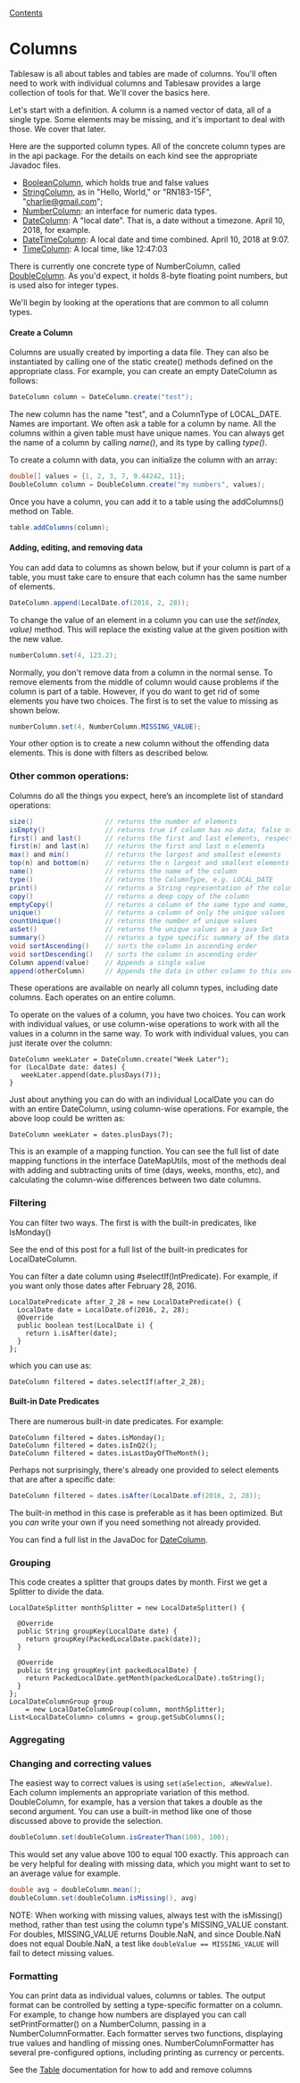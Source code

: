 [Contents](https://jtablesaw.github.io/tablesaw/userguide/toc)

Columns
=======

Tablesaw is all about tables and tables are made of columns. You'll often need to work with individual columns and Tablesaw provides a large collection of tools for that. We'll cover the basics here. 

Let's start with a definition. A column is a named vector of data, all of a single type. Some elements may be missing, and it's important to deal with those. We cover that later. 

Here are the supported column types. All of the concrete column types are in the api package. For the details on each kind see the appropriate Javadoc files. 

* [BooleanColumn](http://www.javadoc.io/page/tech.tablesaw/tablesaw-core/latest/tech/tablesaw/api/BooleanColumn.html), which holds true and false values
* [StringColumn](http://www.javadoc.io/page/tech.tablesaw/tablesaw-core/latest/tech/tablesaw/api/StringColumn.html), as in "Hello, World," or "RN183-15F", "charlie@gmail.com";
* [NumberColumn](http://www.javadoc.io/page/tech.tablesaw/tablesaw-core/latest/tech/tablesaw/api/NumberColumn.html): an interface for numeric data types.   
* [DateColumn](http://www.javadoc.io/page/tech.tablesaw/tablesaw-core/latest/tech/tablesaw/api/DateColumn.html): A "local date". That is, a date without a timezone. April 10, 2018, for example.
* [DateTimeColumn](http://www.javadoc.io/page/tech.tablesaw/tablesaw-core/latest/tech/tablesaw/api/DateTimeColumn.html): A local date and time combined. April 10, 2018 at 9:07.
* [TimeColumn](http://www.javadoc.io/page/tech.tablesaw/tablesaw-core/latest/tech/tablesaw/api/TimeColumn.html): A local time, like 12:47:03

There is currently one concrete type of NumberColumn, called [DoubleColumn](http://www.javadoc.io/page/tech.tablesaw/tablesaw-core/latest/tech/tablesaw/api/DoubleColumn.html). As you'd expect, it holds 8-byte floating point numbers, but is used also for integer types. 

We'll begin by looking at the operations that are common to all column types. 

#### Create a Column

Columns are usually created by importing a data file. They can also be instantiated by calling one of the static create() methods defined on the appropriate class. For example, you can create an empty DateColumn as follows:

```Java
DateColumn column = DateColumn.create("test");
```

The new column has the name "test", and a ColumnType of LOCAL_DATE. Names are important. We often ask a table for a column by name. All the columns within a given table must have unique names. You can always get the name of a column by calling *name()*, and its type by calling *type()*.

To create a column with data, you can initialize the column with an array:

```Java
double[] values = {1, 2, 3, 7, 9.44242, 11};
DoubleColumn column = DoubleColumn.create("my numbers", values);
```

Once you have a column, you can add it to a table using the addColumns() method on Table.

```Java
table.addColumns(column);
```

#### Adding, editing, and removing data

You can add data to columns as shown below, but  if your column is part of a table, you must take care to ensure that each column has the same number of elements.

```Java
DateColumn.append(LocalDate.of(2016, 2, 28));
```

To change the value of an element in a column you can use the *set(index, value)* method. This will replace the existing value at the given position with the new value.

```Java
numberColumn.set(4, 123.2);
```

Normally, you don't remove data from a column in the normal sense. To remove elements from the middle of column would cause problems if the column is part of a table. However, if you do want to get rid of some elements you have two choices. The first is to set the value to missing as shown below.

```Java
numberColumn.set(4, NumberColumn.MISSING_VALUE);
```

Your other option is to create a new column without the offending data elements. This is done with filters as described below.

### Other common operations:

Columns do all the things you expect, here’s an incomplete list of standard operations:

```Java
size()                  // returns the number of elements
isEmpty()               // returns true if column has no data; false otherwise
first() and last()      // returns the first and last elements, respectively
first(n) and last(n)    // returns the first and last n elements
max() and min()         // returns the largest and smallest elements
top(n) and bottom(n)    // returns the n largest and smallest elements
name()                  // returns the name of the column
type()                  // returns the ColumnType, e.g. LOCAL_DATE
print()                 // returns a String representation of the column
copy()					// returns a deep copy of the column
emptyCopy()				// returns a column of the same type and name, but no data
unique()				// returns a column of only the unique values
countUnique()			// returns the number of unique values
asSet()                 // returns the unique values as a java Set
summary()				// returns a type specific summary of the data
void sortAscending()	// sorts the column in ascending order 
void sortDescending()	// sorts the column in ascending order 
Column append(value)    // Appends a single value 
append(otherColumn)     // Appends the data in other column to this one
```

These operations are available on nearly all column types, including date columns. Each operates on an entire column. 

To operate on the values of a column, you have two choices. You can work with individual values, or use column-wise operations to work with all the values in a column in the same way. To work with individual values, you can just iterate over the column:

    DateColumn weekLater = DateColumn.create("Week Later");
    for (LocalDate date: dates) {
       weekLater.append(date.plusDays(7));
    }

Just about anything you can do with an individual LocalDate you can do with an entire DateColumn, using column-wise operations. For example, the above loop could be written as:

    DateColumn weekLater = dates.plusDays(7);

This is an example of a mapping function. You can see the full list of date mapping functions in the interface DateMapUtils, most of the methods deal with adding and subtracting units of time (days, weeks, months, etc), and calculating the column-wise differences between two date columns.

### Filtering

You can filter two ways. The first is with the built-in predicates, like IsMonday()

See the end of this post for a full list of the built-in predicates for LocalDateColumn.

You can filter a date column using #selectIf(IntPredicate).  For example, if you want only those dates after February 28, 2016.

    LocalDatePredicate after_2_28 = new LocalDatePredicate() {
      LocalDate date = LocalDate.of(2016, 2, 28);
      @Override
      public boolean test(LocalDate i) {
        return i.isAfter(date);
      }
    };

which you can use as:

    DateColumn filtered = dates.selectIf(after_2_28);

#### Built-in Date Predicates

There are numerous built-in date predicates. For example:

    DateColumn filtered = dates.isMonday();
    DateColumn filtered = dates.isInQ2();
    DateColumn filtered = dates.isLastDayOfTheMonth();

Perhaps not surprisingly, there's already one provided to select elements that are after a specific date: 

```java
DateColumn filtered = dates.isAfter(LocalDate.of(2016, 2, 28));
```

The built-in method in this case is preferable as it has been optimized. But you *can* write your own if you need something not already provided.

You can find a full list in the JavaDoc for [DateColumn](http://www.javadoc.io/page/tech.tablesaw/tablesaw-core/latest/tech/tablesaw/api/DateColumn.html).

### Grouping

This code creates a splitter that groups dates by month. First we get a Splitter to divide the data.

    LocalDateSplitter monthSplitter = new LocalDateSplitter() {
    
      @Override
      public String groupKey(LocalDate date) {
        return groupKey(PackedLocalDate.pack(date));
      }
    
      @Override
      public String groupKey(int packedLocalDate) {
        return PackedLocalDate.getMonth(packedLocalDate).toString();
      }
    };
    LocalDateColumnGroup group 
        = new LocalDateColumnGroup(column, monthSplitter);
    List<LocalDateColumn> columns = group.getSubColumns();

### Aggregating



### Changing and correcting values

The easiest way to correct values is using `set(aSelection, aNewValue)`. Each column implements an appropriate variation of this method. DoubleColumn, for example, has a version that takes a double as the second argument. You can use a built-in method like one of those discussed above to provide the selection.

```Java
doubleColumn.set(doubleColumn.isGreaterThan(100), 100);
```

This would set any value above 100 to equal 100 exactly. This approach can be very helpful for dealing with missing data, which you might want to set to an average value for example. 

```Java
double avg = doubleColumn.mean();
doubleColumn.set(doubleColumn.isMissing(), avg)
```

NOTE: When working with missing values, always test with the isMissing() method, rather than test using the column type's MISSING_VALUE constant. For doubles, MISSING_VALUE returns Double.NaN, and since Double.NaN does not equal Double.NaN, a test like `doubleValue == MISSING_VALUE` will fail to detect missing values.

### Formatting 

You can print data as individual values, columns or tables. The output format can be controlled by setting a type-specific formatter on a column. For example, to change how numbers are displayed you can call setPrintFormatter() on a NumberColumn, passing in a NumberColumnFormatter. Each formatter serves two functions, displaying true values and handling of  missing ones. NumberColumnFormatter has several pre-configured options, including printing as currency or percents.


See the [Table](https://jtablesaw.github.io/tablesaw/userguide/tables) documentation for how to add and remove columns

 